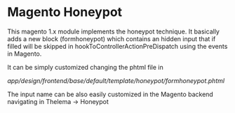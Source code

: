 # Magento Honeypot

This magento 1.x module implements the honeypot technique. It basically adds a new block (formhoneypot) which contains an
hidden input that if filled will be skipped in hookToControllerActionPreDispatch using the events in Magento.

It can be simply customized changing the phtml file in 

_app/design/frontend/base/default/template/honeypot/formhoneypot.phtml_

The input name can be also easily customized in the Magento backend navigating in Thelema -> Honeypot
